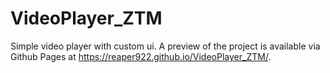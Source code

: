 # VideoPlayer_ZTM

Simple video player with custom ui. A preview of the project is available via Github Pages at https://reaper922.github.io/VideoPlayer_ZTM/.
